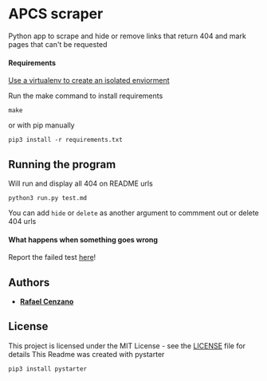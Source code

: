 # APCS scraper

Python app to scrape and hide or remove links that return 404 and mark pages that can't be requested

#### Requirements

[Use a virtualenv to create an isolated enviorment](https://virtualenv.pypa.io/en/latest/)

Run the make command to install requirements

```
make
```

or with pip manually

```
pip3 install -r requirements.txt
```

## Running the program

Will run and display all 404 on README urls

```
python3 run.py test.md
```

You can add `hide` or `delete` as another argument to commment out or delete 404 urls

#### What happens when something goes wrong

Report the failed test [here](https://github.com/RafaelCenzano/APCS-scraper/issues)!

## Authors

* [**Rafael Cenzano**](https://rafaelcenzano.com)

## License

This project is licensed under the MIT License - see the [LICENSE](LICENSE) file for details
This Readme was created with pystarter

```
pip3 install pystarter
```